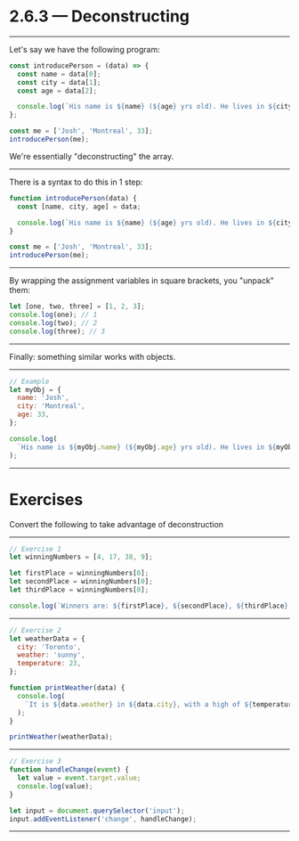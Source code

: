 # 2.6.3 — Deconstructing

---

Let's say we have the following program:

```js
const introducePerson = (data) => {
  const name = data[0];
  const city = data[1];
  const age = data[2];

  console.log(`His name is ${name} (${age} yrs old). He lives in ${city}.`);
};

const me = ['Josh', 'Montreal', 33];
introducePerson(me);
```

We're essentially "deconstructing" the array.

---

There is a syntax to do this in 1 step:

```js
function introducePerson(data) {
  const [name, city, age] = data;

  console.log(`His name is ${name} (${age} yrs old). He lives in ${city}.`);
}

const me = ['Josh', 'Montreal', 33];
introducePerson(me);
```

---

By wrapping the assignment variables in square brackets, you "unpack" them:

```js
let [one, two, three] = [1, 2, 3];
console.log(one); // 1
console.log(two); // 2
console.log(three); // 3
```

---

Finally: something similar works with objects.

---

```js
// Example
let myObj = {
  name: 'Josh',
  city: 'Montreal',
  age: 33,
};

console.log(
  `His name is ${myObj.name} (${myObj.age} yrs old). He lives in ${myObj.city}.`
);
```

---

# Exercises

Convert the following to take advantage of deconstruction

---

```js
// Exercise 1
let winningNumbers = [4, 17, 38, 9];

let firstPlace = winningNumbers[0];
let secondPlace = winningNumbers[0];
let thirdPlace = winningNumbers[0];

console.log(`Winners are: ${firstPlace}, ${secondPlace}, ${thirdPlace}.`);
```

---

```js
// Exercise 2
let weatherData = {
  city: 'Toronto',
  weather: 'sunny',
  temperature: 23,
};

function printWeather(data) {
  console.log(
    `It is ${data.weather} in ${data.city}, with a high of ${temperature}.`
  );
}

printWeather(weatherData);
```

---

```js
// Exercise 3
function handleChange(event) {
  let value = event.target.value;
  console.log(value);
}

let input = document.querySelector('input');
input.addEventListener('change', handleChange);
```

---
